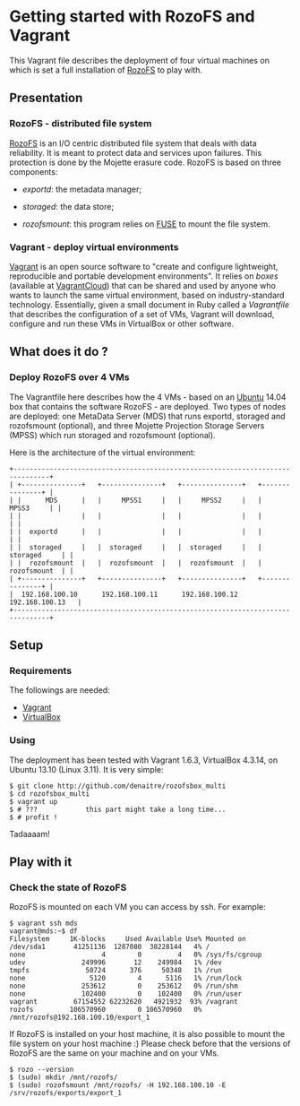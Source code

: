 # Getting started with RozoFS and Vagrant

This Vagrant file describes the deployment of four virtual machines on which
is set a full installation of [RozoFS](http://www.rozofs.org) to play with.


## Presentation

### RozoFS - distributed file system

[RozoFS](http://www.rozofs.org) is an I/O centric distributed file system
that deals with data reliability. It is meant to protect data and services
upon failures. This protection is done by the Mojette erasure code. RozoFS is
based on three components:

* *exportd*: the metadata manager;

* *storaged*: the data store;

* *rozofsmount*: this program relies on [FUSE](fuse.sourceforge.net/) to mount
the file system.

### Vagrant - deploy virtual environments

[Vagrant](http://www.vagrantup.com/) is an open source software to "create and
configure lightweight, reproducible and portable development environments".
It relies on *boxes* (available at [VagrantCloud](https://vagrantcloud.com/))
that can be shared and used by anyone who wants to launch the same virtual
environment, based on industry-standard technology.
Essentially, given a small document in Ruby called a *Vagrantfile* that
describes the configuration of a set of VMs, Vagrant will download, configure
and run these VMs in VirtualBox or other software.

## What does it do ?

### Deploy RozoFS over 4 VMs

The Vagrantfile here describes how the 4 VMs - based on an
[Ubuntu](http://www.ubuntu.com/) 14.04 box that contains the software
RozoFS - are deployed.
Two types of nodes are deployed: one MetaData Server (MDS) that runs exportd,
storaged and rozofsmount (optional), and three Mojette Projection Storage
Servers (MPSS) which run storaged and rozofsmount (optional).

Here is the architecture of the virtual environment:

```
+-------------------------------------------------------------------------------+
| +---------------+   +---------------+   +---------------+   +---------------+ |
| |      MDS      |   |     MPSS1     |   |     MPSS2     |   |     MPSS3     | |
| |               |   |               |   |               |   |               | |
| |  exportd      |   |               |   |               |   |               | |
| |  storaged     |   |  storaged     |   |  storaged     |   |  storaged     | |
| |  rozofsmount  |   |  rozofsmount  |   |  rozofsmount  |   |  rozofsmount  | |
| +---------------+   +---------------+   +---------------+   +---------------+ |
|  192.168.100.10      192.168.100.11      192.168.100.12      192.168.100.13   |
+-------------------------------------------------------------------------------+
```

## Setup

### Requirements 

The followings are needed:
* [Vagrant](http://www.vagrantup.com/)
* [VirtualBox](https://www.virtualbox.org/)

### Using

The deployment has been tested with Vagrant 1.6.3, VirtualBox 4.3.14, on
Ubuntu 13.10 (Linux 3.11). It is very simple:

```shell
$ git clone http://github.com/denaitre/rozofsbox_multi
$ cd rozofsbox_multi
$ vagrant up
$ # ???            this part might take a long time...
$ # profit !
```
Tadaaaam!

## Play with it

### Check the state of RozoFS

RozoFS is mounted on each VM you can access by ssh. For example:

```shell
$ vagrant ssh mds
vagrant@mds:~$ df
Filesystem     1K-blocks     Used Available Use% Mounted on
/dev/sda1       41251136  1287080  38228144   4% /
none                   4        0         4   0% /sys/fs/cgroup
udev              249996       12    249984   1% /dev
tmpfs              50724      376     50348   1% /run
none                5120        4      5116   1% /run/lock
none              253612        0    253612   0% /run/shm
none              102400        0    102400   0% /run/user
vagrant         67154552 62232620   4921932  93% /vagrant
rozofs         106570960        0 106570960   0% /mnt/rozofs@192.168.100.10/export_1
```

If RozoFS is installed on your host machine, it is also possible to mount
the file system on your host machine :) Please check before that the versions
of RozoFS are the same on your machine and on your VMs.

```shell
$ rozo --version
$ (sudo) mkdir /mnt/rozofs/
$ (sudo) rozofsmount /mnt/rozofs/ -H 192.168.100.10 -E /srv/rozofs/exports/export_1
```
